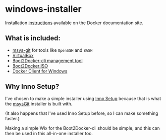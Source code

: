 # windows-installer

Installation [instructions](https://docs.docker.com/installation/windows/) available on the Docker documentation site.

## What is included:

- [msys-git](http://msysgit.github.io/) for tools like `OpenSSH` and `BASH`
- [VirtualBox](https://www.virtualbox.org)
- [Boot2Docker-cli management tool](https://github.com/boot2docker/boot2docker-cli)
- [Boot2Docker ISO](https://github.com/boot2docker/boot2docker)
- [Docker Client for Windows](https://github.com/docker/docker)

## Why Inno Setup?

I've chosen to make a simple installer using [Inno Setup](http://www.jrsoftware.org/)
because that is what the [msysGit](http://git-scm.com/) installer is built with.

(It also happens that I've used Inno Setup before, so I can make something faster.)

Making a simple Wix for the Boot2Docker-cli should be simple, and this can then be
used in this all-in-one installer too.
